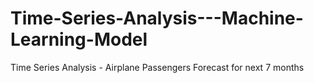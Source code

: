 # Time-Series-Analysis---Machine-Learning-Model
Time Series Analysis - Airplane Passengers Forecast for next 7 months

